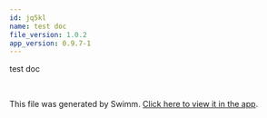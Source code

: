 ```yaml
---
id: jq5kl
name: test doc
file_version: 1.0.2
app_version: 0.9.7-1
---
```


test doc

<br/>

This file was generated by Swimm. [Click here to view it in the app](https://app.swimm.io/repos/Z2l0aHViJTNBJTNBZnJvbnRlbmQtc3dpbW0lM0ElM0FyaWNhcmRvbG9wZXpn/docs/jq5kl).